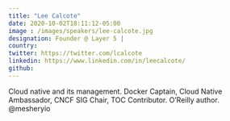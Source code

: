 ```yaml
---
title: "Lee Calcote"
date: 2020-10-02T18:11:12-05:00
image : /images/speakers/lee-calcote.jpg
designation: Founder @ Layer 5 | 
country: 
twitter: https://twitter.com/lcalcote
linkedin: https://www.linkedin.com/in/leecalcote/ 
github: 
---
```


Cloud native and its management. Docker Captain, Cloud Native Ambassador, CNCF SIG Chair, TOC Contributor. O’Reilly author. 
@mesheryio
 
